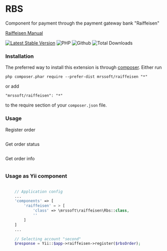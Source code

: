 # RBS
Component for payment through the payment gateway bank "Raiffeisen"

[Raiffeisen Manual](https://pay.raif.ru/doc/sbp.html#operation/post-sbp-v2-qrs)

[![Latest Stable Version](https://img.shields.io/packagist/v/mrssoft/raiffeisen.svg)](https://packagist.org/packages/mrssoft/raiffeisen)
![PHP](https://img.shields.io/packagist/php-v/mrssoft/raiffeisen.svg)
![Github](https://img.shields.io/github/license/mrs2000/yii2-raiffeisen.svg)
![Total Downloads](https://img.shields.io/packagist/dt/mrssoft/raiffeisen.svg)

### Installation
The preferred way to install this extension is through [composer](http://getcomposer.org/download/).
Either run
```
php composer.phar require --prefer-dist mrssoft/raiffeisen "*"
```
or add
```
"mrssoft/raiffeisen": "*"
```
to the require section of your `composer.json` file.

### Usage
Register order
```php

```
Get order status
```php

```
Get order info
```php

```
### Usage as Yii component
```php
    
    // Application config
    ...
    'components' => [
        'raiffeisen' = > [
            'class' => \mrssoft\raiffeisen\Rbs::class,
            ''
        ]
    ]
    ...

    // Selecting account "second"
    $response = Yii::$app->raiffeisen->register($rbsOrder);
```